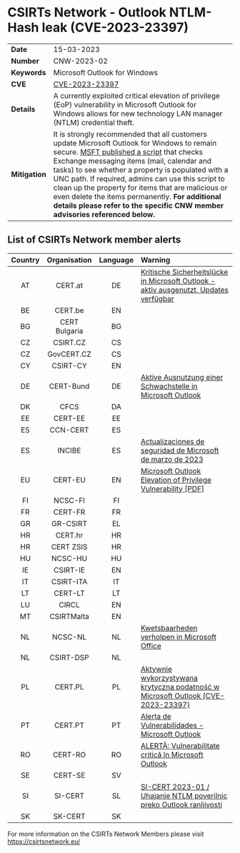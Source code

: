 # CSIRTs Network - Outlook NTLM-Hash leak (CVE-2023-23397)

|   |   |
|---|---|
| **Date** | 15-03-2023 |
| **Number** | CNW-2023-02 | 
| **Keywords** | Microsoft Outlook for Windows | 
| **CVE** | [CVE-2023-23397](https://msrc.microsoft.com/blog/2023/03/microsoft-mitigates-outlook-elevation-of-privilege-vulnerability/) | 
| **Details** | A currently exploited critical elevation of privilege (EoP) vulnerability in Microsoft Outlook for Windows allows for new technology LAN manager (NTLM) credential theft. |
| **Mitigation** |  It is strongly recommended that all customers update Microsoft Outlook for Windows to remain secure. [MSFT published a script](https://microsoft.github.io/CSS-Exchange/Security/CVE-2023-23397/) that checks Exchange messaging items (mail, calendar and tasks) to see whether a property is populated with a UNC path. If required, admins can use this script to clean up the property for items that are malicious or even delete the items permanently. **For additional details please refer to the specific CNW member advisories referenced below.** |

## List of CSIRTs Network member alerts

| Country | Organisation | Language | Warning |
| :-----: | :----------: | :------: | :------ | 
| AT | CERT.at | DE | [Kritische Sicherheitslücke in Microsoft Outlook - aktiv ausgenutzt, Updates verfügbar](https://cert.at/de/warnungen/2023/3/kritische-sicherheitslucke-in-microsoft-outlook-aktiv-ausgenutzt-updates-verfugbar) |
| BE | CERT.be | EN | |
| BG | CERT Bulgaria | BG | |
| CZ | CSIRT.CZ | CS | |
| CZ | GovCERT.CZ | CS | |
| CY | CSIRT-CY | EN | |
| DE | CERT-Bund | DE | [Aktive Ausnutzung einer Schwachstelle in Microsoft Outlook](https://www.bsi.bund.de/SharedDocs/Cybersicherheitswarnungen/DE/2023/2023-214328-1032.pdf) |
| DK | CFCS | DA | |
| EE | CERT-EE | EE | |
| ES | CCN-CERT | ES | |
| ES | INCIBE | ES | [Actualizaciones de seguridad de Microsoft de marzo de 2023](https://www.incibe-cert.es/alerta-temprana/avisos-seguridad/actualizaciones-seguridad-microsoft-marzo-2023) |
| EU | CERT-EU | EN | [Microsoft Outlook Elevation of Privilege Vulnerability [PDF] ](https://www.cert.europa.eu/static/SecurityAdvisories/2023/CERT-EU-SA2023-018.pdf) |
| FI | NCSC-FI | FI | |
| FR | CERT-FR | FR | |
| GR | GR-CSIRT | EL | |
| HR | CERT.hr | HR | |
| HR | CERT ZSIS | HR | |
| HU | NCSC-HU | HU | |
| IE | CSIRT-IE | EN | |
| IT | CSIRT-ITA | IT | |
| LT | CERT-LT | LT | |
| LU | CIRCL | EN | |
| MT | CSIRTMalta | EN | |
| NL | NCSC-NL | NL | [Kwetsbaarheden verholpen in Microsoft Office](https://www.ncsc.nl/actueel/advisory?id=NCSC-2023-0128) |
| NL | CSIRT-DSP | NL | |
| PL | CERT.PL | PL | [Aktywnie wykorzystywana krytyczna podatność w Microsoft Outlook (CVE-2023-23397)](https://cert.pl/posts/2023/03/outlook-cve-2023-23397/) |
| PT | CERT.PT | PT | [Alerta de Vulnerabilidades - Microsoft Outlook](https://dyn.cncs.gov.pt/pt/alerta-detalhe/art/135764/alerta-de-vulnerabilidades-microsoft-outlook) |
| RO | CERT-RO | RO | [ALERTĂ: Vulnerabilitate critică în Microsoft Outlook](https://www.dnsc.ro/citeste/alerta-vulnerabilitate-critica-microsoft-outlook-exploatata-activ-martie-2023) |
| SE | CERT-SE | SV | |
| SI | SI-CERT | SL | [SI-CERT 2023-01 / Uhajanje NTLM poverilnic preko Outlook ranljivosti](https://www.cert.si/si-cert-2023-01/) |
| SK | SK-CERT | SK | |

 

For more information on the CSIRTs Network Members please visit https://csirtsnetwork.eu/ 
